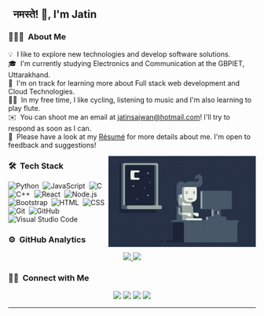 ##  &nbsp; नमस्ते! 🙏, I'm Jatin

### 👨🏻‍💻 &nbsp;About Me

💡 &nbsp;I like to explore new technologies and develop software solutions.  
🎓 &nbsp;I'm currently studying Electronics and Communication at the GBPIET, Uttarakhand.  
🌱 &nbsp;I'm on track for learning more about Full stack web development and Cloud Technologies.  
🚴‍♂️ &nbsp;In my free time, I like cycling, listening to music and I'm also learning to play flute.  
✉️ &nbsp;You can shoot me an email at jatinsajwan@hotmail.com! I'll try to respond as soon as I can.  
📄 &nbsp;Please have a look at my [Résumé](https://drive.google.com/file/d/1nyYyiDb19-h69O9MaUWJkROju66FqElo/view?usp=sharing) for more details about me. I'm open to feedback and suggestions!  

<img alt="Night Coding" src="https://github.com/jatinsajwan3841/jatinsajwan3841/raw/main/Night-Coding.gif" align="right"/>

### 🛠 &nbsp;Tech Stack

![Python](https://img.shields.io/badge/-Python-05122A?style=flat&logo=python)&nbsp;
![JavaScript](https://img.shields.io/badge/-JavaScript-05122A?style=flat&logo=javascript)&nbsp;
![C](https://img.shields.io/badge/-C-05122A?style=flat&logo=C&logoColor=A8B9CC)&nbsp;
![C++](https://img.shields.io/badge/-C++-05122A?style=flat&logo=C%2B%2B&logoColor=00599C)&nbsp;
![React](https://img.shields.io/badge/-React-05122A?style=flat&logo=react)&nbsp;
![Node.js](https://img.shields.io/badge/-Node.js-05122A?style=flat&logo=node.js)&nbsp;
![Bootstrap](https://img.shields.io/badge/-Bootstrap-05122A?style=flat&logo=bootstrap&logoColor=563D7C)&nbsp;
![HTML](https://img.shields.io/badge/-HTML-05122A?style=flat&logo=HTML5)&nbsp;
![CSS](https://img.shields.io/badge/-CSS-05122A?style=flat&logo=CSS3&logoColor=1572B6)&nbsp;
![Git](https://img.shields.io/badge/-Git-05122A?style=flat&logo=git)&nbsp;
![GitHub](https://img.shields.io/badge/-GitHub-05122A?style=flat&logo=github)&nbsp;
![Visual Studio Code](https://img.shields.io/badge/-Visual%20Studio%20Code-05122A?style=flat&logo=visual-studio-code&logoColor=007ACC)&nbsp;


### ⚙️ &nbsp;GitHub Analytics

<p align="center">
<a href="https://github.com/jatinsajwan3841" target="_blank" rel="noreferrer">
<img src="https://github-readme-stats-eight-theta.vercel.app/api?username=jatinsajwan3841&show_icons=true&theme=algolia&include_all_commits=true&count_private=true"/>
<img src="https://github-readme-stats-eight-theta.vercel.app/api/top-langs/?username=jatinsajwan3841&layout=compact&langs_count=8&theme=algolia"/>
</a>
</p>

### 🤝🏻 &nbsp;Connect with Me

<p align="center">
<a href="https://jatinsajwan3841.github.io/portfolio/"><img src="https://img.shields.io/badge/-jatin_portfolio-3423A6?style=flat&logo=Google-Chrome&logoColor=white"/></a>
<a href="https://www.linkedin.com/in/jatin-kumar-9138141b4/"><img src="https://img.shields.io/badge/-Jatin Kumar-0077B5?style=flat&logo=Linkedin&logoColor=white"/></a>
<a href="mailto:jatinsajwan@hotmail.com"><img src="https://img.shields.io/badge/-jatinsajwan@hotmail.com-6565e2?style=flat&logo=maildotru&logoColor=white"/></a>
<a href="https://www.instagram.com/jatin_3841/"><img src="https://img.shields.io/badge/-@jatin_3841-E4405F?style=flat&logo=Instagram&logoColor=white"/></a>
</p>

-----
